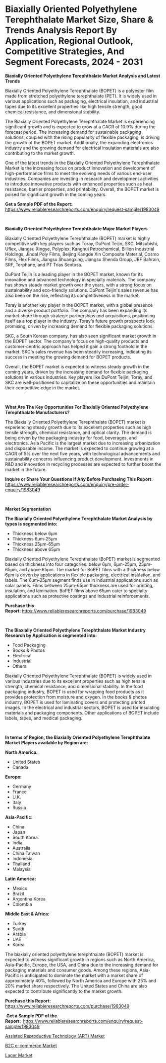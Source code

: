 <p><h1>Biaxially Oriented Polyethylene Terephthalate Market Size, Share & Trends Analysis Report By Application, Regional Outlook, Competitive Strategies, And Segment Forecasts, 2024 - 2031</h1></p><p><strong>Biaxially Oriented Polyethylene Terephthalate Market Analysis and Latest Trends</strong></p>
<p><p>Biaxially Oriented Polyethylene Terephthalate (BOPET) is a polyester film made from stretched polyethylene terephthalate (PET). It is widely used in various applications such as packaging, electrical insulation, and industrial tapes due to its excellent properties like high tensile strength, good chemical resistance, and dimensional stability.</p><p>The Biaxially Oriented Polyethylene Terephthalate Market is experiencing significant growth and is expected to grow at a CAGR of 10.9% during the forecast period. The increasing demand for sustainable packaging solutions, coupled with the rising popularity of flexible packaging, is driving the growth of the BOPET market. Additionally, the expanding electronics industry and the growing demand for electrical insulation materials are also contributing to the market growth.</p><p>One of the latest trends in the Biaxially Oriented Polyethylene Terephthalate Market is the increasing focus on product innovation and development of high-performance films to meet the evolving needs of various end-user industries. Companies are investing in research and development activities to introduce innovative products with enhanced properties such as heat resistance, barrier properties, and printability. Overall, the BOPET market is poised for significant growth in the coming years.</p></p>
<p><strong>Get a Sample PDF of the Report:&nbsp;</strong> <a href="https://www.reliableresearchreports.com/enquiry/request-sample/1983049">https://www.reliableresearchreports.com/enquiry/request-sample/1983049</a></p>
<p>&nbsp;</p>
<p><strong>Biaxially Oriented Polyethylene Terephthalate Major Market Players</strong></p>
<p><p>Biaxially Oriented Polyethylene Terephthalate (BOPET) market is highly competitive with key players such as Toray, DuPont Teijin, SKC, Mitsubishi, Uflex, Jiangsu Xingye, Polyplex, Kanghui Petrochemical, Billion Industrial Holdings, Jindal Poly Films, Beijing Kangde Xin Composite Material, Cosmo Films, Flex Films, Jiangsu Shuangxing, Jiangsu Shenda Group, JBF Bahrain, SRF, Terphane, and PT Trias Sentosa.</p><p>DuPont Teijin is a leading player in the BOPET market, known for its innovation and advanced technology in specialty materials. The company has shown steady market growth over the years, with a strong focus on sustainability and eco-friendly solutions. DuPont Teijin's sales revenue has also been on the rise, reflecting its competitiveness in the market.</p><p>Toray is another key player in the BOPET market, with a global presence and a diverse product portfolio. The company has been expanding its market share through strategic partnerships and acquisitions, positioning itself as a top player in the industry. Toray's future growth prospects look promising, driven by increasing demand for flexible packaging solutions.</p><p>SKC, a South Korean company, has also seen significant market growth in the BOPET sector. The company's focus on high-quality products and customer-centric approach has helped it gain a strong foothold in the market. SKC's sales revenue has been steadily increasing, indicating its success in meeting the growing demand for BOPET products.</p><p>Overall, the BOPET market is expected to witness steady growth in the coming years, driven by the increasing demand for flexible packaging solutions in various industries. Key players like DuPont Teijin, Toray, and SKC are well-positioned to capitalize on these opportunities and maintain their competitive edge in the market.</p></p>
<p>&nbsp;</p>
<p><strong>What Are The Key Opportunities For Biaxially Oriented Polyethylene Terephthalate Manufacturers?</strong></p>
<p><p>The Biaxially Oriented Polyethylene Terephthalate (BOPET) market is experiencing steady growth due to its excellent properties such as high tensile strength, chemical resistance, and optical clarity. The demand is being driven by the packaging industry for food, beverages, and electronics. Asia Pacific is the largest market due to increasing urbanization and disposable income. The market is expected to continue growing at a CAGR of 5% over the next five years, with technological advancements and sustainability concerns influencing product development. Investments in R&D and innovation in recycling processes are expected to further boost the market in the future.</p></p>
<p><strong>Inquire or Share Your Questions If Any Before Purchasing This Report:</strong> <a href="https://www.reliableresearchreports.com/enquiry/pre-order-enquiry/1983049">https://www.reliableresearchreports.com/enquiry/pre-order-enquiry/1983049</a></p>
<p>&nbsp;</p>
<p><strong>Market Segmentation</strong></p>
<p><strong>The Biaxially Oriented Polyethylene Terephthalate Market Analysis by types is segmented into:</strong></p>
<p><ul><li>Thickness below 6μm</li><li>Thickness 6μm-25μm</li><li>Thickness 25μm-65μm</li><li>Thickness above 65μm</li></ul></p>
<p><p>Biaxially Oriented Polyethylene Terephthalate (BoPET) market is segmented based on thickness into four categories: below 6μm, 6μm-25μm, 25μm-65μm, and above 65μm. The market for BoPET films with a thickness below 6μm is driven by applications in flexible packaging, electrical insulation, and labels. The 6μm-25μm segment finds use in industrial applications such as solar panels. Films between 25μm-65μm thickness are used for printing, insulation, and lamination. BoPET films above 65μm cater to specialty applications such as protective coatings and industrial reinforcements.</p></p>
<p><strong>Purchase this Report:&nbsp;</strong><a href="https://www.reliableresearchreports.com/purchase/1983049">https://www.reliableresearchreports.com/purchase/1983049</a></p>
<p>&nbsp;</p>
<p><strong>The Biaxially Oriented Polyethylene Terephthalate Market Industry Research by Application is segmented into:</strong></p>
<p><ul><li>Food Packaging</li><li>Books & Photos</li><li>Electrical</li><li>Industrial</li><li>Others</li></ul></p>
<p><p>Biaxially Oriented Polyethylene Terephthalate (BOPET) is widely used in various industries due to its excellent properties such as high tensile strength, chemical resistance, and dimensional stability. In the food packaging industry, BOPET is used for wrapping food products as it provides protection from moisture and oxygen. In the books & photos industry, BOPET is used for laminating covers and protecting printed images. In the electrical and industrial sectors, BOPET is used for insulating materials and packaging components. Other applications of BOPET include labels, tapes, and medical packaging.</p></p>
<p>&nbsp;</p>
<p><strong>In terms of Region, the Biaxially Oriented Polyethylene Terephthalate Market Players available by Region are:</strong></p>
<p>
    <p> <strong> North America: </strong>
        <ul>
            <li>United States</li>
            <li>Canada</li>
        </ul>
        </p> 
    <p> <strong> Europe: </strong>
        <ul>
            <li>Germany</li>
            <li>France</li>
            <li>U.K.</li>
            <li>Italy</li>
            <li>Russia</li>
        </ul>
        </p> 
    <p> <strong> Asia-Pacific: </strong>
        <ul>
            <li>China</li>
            <li>Japan</li>
            <li>South Korea</li>
            <li>India</li>
            <li>Australia</li>
            <li>China Taiwan</li>
            <li>Indonesia</li>
            <li>Thailand</li>
            <li>Malaysia</li>
        </ul>
        </p> 
    <p> <strong> Latin America: </strong>
        <ul>
            <li>Mexico</li>
            <li>Brazil</li>
            <li>Argentina Korea</li>
            <li>Colombia</li>
        </ul>
        </p> 
    <p> <strong> Middle East & Africa: </strong>
        <ul>
            <li>Turkey</li>
            <li>Saudi</li>
            <li>Arabia</li>
            <li>UAE</li>
            <li>Korea</li>
        </ul>
    </p>
    </p>
<p><p>The biaxially oriented polyethylene terephthalate (BOPET) market is expected to witness significant growth in regions such as North America, Asia-Pacific, Europe, the USA, and China due to the increasing demand for packaging materials and consumer goods. Among these regions, Asia-Pacific is anticipated to dominate the market with a market share of approximately 40%, followed by North America and Europe with 25% and 20% market share respectively. The United States and China are also expected to contribute significantly to the market growth.</p></p>
<p><strong>Purchase this Report: </strong><a href="https://www.reliableresearchreports.com/purchase/1983049">https://www.reliableresearchreports.com/purchase/1983049</a></p>
<p>&nbsp;<strong>Get a Sample PDF of the Report:&nbsp;&nbsp;</strong><a href="https://www.reliableresearchreports.com/enquiry/request-sample/1983049">https://www.reliableresearchreports.com/enquiry/request-sample/1983049</a></p>
<p><strong></strong></p>
<p><p><a href="https://meowing-lemming-dd3.notion.site/Assisted-Reproductive-Technology-ART-Market-Research-Report-The-Key-To-Successful-Business-Strate-a485379eaccc450fa0c8819eb9f39f7a">Assisted Reproductive Technology (ART) Market</a></p><p><a href="https://shimmer-gardenia-37a.notion.site/Insights-into-B2C-e-commerce-Market-Size-Analysing-Market-Share-Trends-and-Growth-from-2024-to-20-2d988cbff5754a89a7fec01ac95e9183">B2C e-commerce Market</a></p><p><a href="https://view.publitas.com/reportprime-1/lager-market-with-the-goal-of-estimating-the-market-size-and-future-growth-potential-of-various-market-segments-based-on-component-applications-end-user-and-region/">Lager Market</a></p></p>